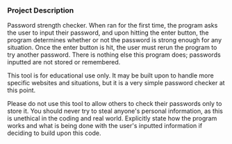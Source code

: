 ### Project Description

Password strength checker. When ran for the first time, the program asks the user to input their password, and upon hitting the enter button, the program determines whether or not the password is strong enough for any situation. Once the enter button is hit, the user must rerun the program to try another password. There is nothing else this program does; passwords inputted are not stored or remembered. 

This tool is for educational use only. It may be built upon to handle more specific websites and situations, but it is a very simple password checker at this point.

Please do not use this tool to allow others to check their passwords only to store it. You should never try to steal anyone's personal information, as this is unethical in the coding and real world. Explicitly state how the program works and what is being done with the user's inputted information if deciding to build upon this code.
